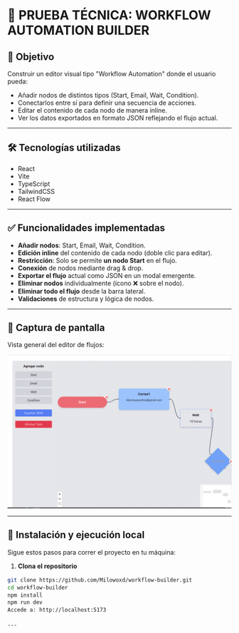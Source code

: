 # 🚀 PRUEBA TÉCNICA: WORKFLOW AUTOMATION BUILDER

## 🎯 Objetivo

Construir un editor visual tipo "Workflow Automation" donde el usuario pueda:
- Añadir nodos de distintos tipos (Start, Email, Wait, Condition).
- Conectarlos entre sí para definir una secuencia de acciones.
- Editar el contenido de cada nodo de manera inline.
- Ver los datos exportados en formato JSON reflejando el flujo actual.


---

## 🛠 Tecnologías utilizadas

- React
- Vite
- TypeScript
- TailwindCSS
- React Flow

---

## ✅ Funcionalidades implementadas

- **Añadir nodos**: Start, Email, Wait, Condition.
- **Edición inline** del contenido de cada nodo (doble clic para editar).
- **Restricción**: Solo se permite **un nodo Start** en el flujo.
- **Conexión** de nodos mediante drag & drop.
- **Exportar el flujo** actual como JSON en un modal emergente.
- **Eliminar nodos** individualmente (ícono ❌ sobre el nodo).
- **Eliminar todo el flujo** desde la barra lateral.
- **Validaciones** de estructura y lógica de nodos.

---

## 📸 Captura de pantalla

Vista general del editor de flujos:

![App Screenshot](screenshot.png)




---



## 🚀 Instalación y ejecución local

Sigue estos pasos para correr el proyecto en tu máquina:

1. **Clona el repositorio**

```bash
git clone https://github.com/Milowoxd/workflow-builder.git
cd workflow-builder
npm install
npm run dev
Accede a: http://localhost:5173

---


